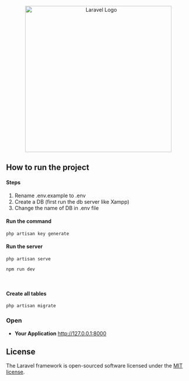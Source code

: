 <p align="center"><a href="https://laravel.com" target="_blank"><img src="https://raw.githubusercontent.com/laravel/art/master/logo-lockup/5%20SVG/2%20CMYK/1%20Full%20Color/laravel-logolockup-cmyk-red.svg" width="400" alt="Laravel Logo"></a></p>


## How to run the project

#### Steps
1. Rename .env.example to .env
2. Create a DB (first run the db server like Xampp)
3. Change the name of DB in .env file

#### Run the command
```shell
php artisan key generate
```
#### Run the server
```shell
php artisan serve
```

```shell
npm run dev
```
<br/>


#### Create all tables

```shell
php artisan migrate
```
### Open

- **Your Application** http://127.0.0.1:8000
## License

The Laravel framework is open-sourced software licensed under the [MIT license](https://opensource.org/licenses/MIT).
